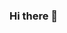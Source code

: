 ### Hi there 👋

<!--
**irineuvitorino/irineuvitorino** is a ✨ _special_ ✨ repository because its `README.md` (this file) appears on your GitHub profile.

- 🔭 I’m currently working on my PhD and I'm learning Artificial Intelligence and Machine Learning
- 📫 How to reach me: irineuvitorino@gmail.com


